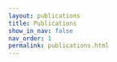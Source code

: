 ```yaml
---
layout: publications
title: Publications
show_in_nav: false
nav_order: 1
permalink: publications.html
---
```


